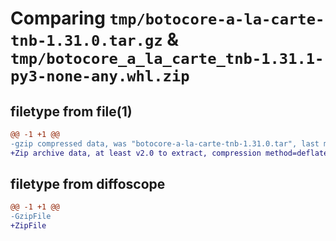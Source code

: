# Comparing `tmp/botocore-a-la-carte-tnb-1.31.0.tar.gz` & `tmp/botocore_a_la_carte_tnb-1.31.1-py3-none-any.whl.zip`

## filetype from file(1)

```diff
@@ -1 +1 @@
-gzip compressed data, was "botocore-a-la-carte-tnb-1.31.0.tar", last modified: Fri Jul  7 01:44:23 2023, max compression
+Zip archive data, at least v2.0 to extract, compression method=deflate
```

## filetype from diffoscope

```diff
@@ -1 +1 @@
-GzipFile
+ZipFile
```

